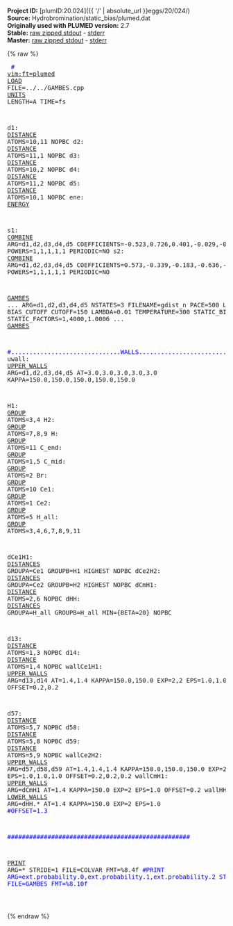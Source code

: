 **Project ID:** [plumID:20.024]({{ '/' | absolute_url }}eggs/20/024/)  
**Source:** Hydrobromination/static_bias/plumed.dat  
**Originally used with PLUMED version:** 2.7  
**Stable:** [raw zipped stdout](plumed.dat.plumed.stdout.txt.zip) - [stderr](plumed.dat.plumed.stderr)  
**Master:** [raw zipped stdout](plumed.dat.plumed_master.stdout.txt.zip) - [stderr](plumed.dat.plumed_master.stderr)  

{% raw %}<pre>
<span style="color:blue"># <a href="https://plumed.github.io/doc-master/user-doc/html/_vim_syntax.html">vim:ft=plumed</a></span>
<a href="https://plumed.github.io/doc-master/user-doc/html/_l_o_a_d.html">LOAD</a> FILE=../../GAMBES.cpp
<a href="https://plumed.github.io/doc-master/user-doc/html/_u_n_i_t_s.html">UNITS</a> LENGTH=A TIME=fs

d1:  <a href="https://plumed.github.io/doc-master/user-doc/html/_d_i_s_t_a_n_c_e.html">DISTANCE</a> ATOMS=10,11 NOPBC
d2:  <a href="https://plumed.github.io/doc-master/user-doc/html/_d_i_s_t_a_n_c_e.html">DISTANCE</a> ATOMS=11,1 NOPBC
d3:  <a href="https://plumed.github.io/doc-master/user-doc/html/_d_i_s_t_a_n_c_e.html">DISTANCE</a> ATOMS=10,2 NOPBC
d4:  <a href="https://plumed.github.io/doc-master/user-doc/html/_d_i_s_t_a_n_c_e.html">DISTANCE</a> ATOMS=11,2 NOPBC
d5:  <a href="https://plumed.github.io/doc-master/user-doc/html/_d_i_s_t_a_n_c_e.html">DISTANCE</a> ATOMS=10,1 NOPBC
ene: <a href="https://plumed.github.io/doc-master/user-doc/html/_e_n_e_r_g_y.html">ENERGY</a>

s1: <a href="https://plumed.github.io/doc-master/user-doc/html/_c_o_m_b_i_n_e.html">COMBINE</a> ARG=d1,d2,d3,d4,d5 COEFFICIENTS=-0.523,0.726,0.401,-0.029,-0.193 POWERS=1,1,1,1,1 PERIODIC=NO
s2: <a href="https://plumed.github.io/doc-master/user-doc/html/_c_o_m_b_i_n_e.html">COMBINE</a> ARG=d1,d2,d3,d4,d5 COEFFICIENTS=0.573,-0.339,-0.183,-0.636,-0.345 POWERS=1,1,1,1,1 PERIODIC=NO

<a href="https://plumed.github.io/doc-master/user-doc/html/_g_a_m_b_e_s.html">GAMBES</a> ...
  ARG=d1,d2,d3,d4,d5
  NSTATES=3
  FILENAME=gdist_n
  PACE=500
  LABEL=ext
  BIAS_CUTOFF
  CUTOFF=150
  LAMBDA=0.01 
  TEMPERATURE=300
  STATIC_BIAS
  STATIC_FACTORS=1,4000,1.0006
... <a href="https://plumed.github.io/doc-master/user-doc/html/_g_a_m_b_e_s.html">GAMBES</a>

<span style="color:blue">#..............................WALLS.................................................</span>
uwall: <a href="https://plumed.github.io/doc-master/user-doc/html/_u_p_p_e_r__w_a_l_l_s.html">UPPER_WALLS</a> ARG=d1,d2,d3,d4,d5 AT=3.0,3.0,3.0,3.0,3.0 KAPPA=150.0,150.0,150.0,150.0,150.0  

H1: <a href="https://plumed.github.io/doc-master/user-doc/html/_g_r_o_u_p.html">GROUP</a> ATOMS=3,4
H2: <a href="https://plumed.github.io/doc-master/user-doc/html/_g_r_o_u_p.html">GROUP</a> ATOMS=7,8,9
H: <a href="https://plumed.github.io/doc-master/user-doc/html/_g_r_o_u_p.html">GROUP</a> ATOMS=11
C_end: <a href="https://plumed.github.io/doc-master/user-doc/html/_g_r_o_u_p.html">GROUP</a> ATOMS=1,5
C_mid: <a href="https://plumed.github.io/doc-master/user-doc/html/_g_r_o_u_p.html">GROUP</a> ATOMS=2
Br: <a href="https://plumed.github.io/doc-master/user-doc/html/_g_r_o_u_p.html">GROUP</a> ATOMS=10
Ce1: <a href="https://plumed.github.io/doc-master/user-doc/html/_g_r_o_u_p.html">GROUP</a> ATOMS=1
Ce2: <a href="https://plumed.github.io/doc-master/user-doc/html/_g_r_o_u_p.html">GROUP</a> ATOMS=5
H_all: <a href="https://plumed.github.io/doc-master/user-doc/html/_g_r_o_u_p.html">GROUP</a> ATOMS=3,4,6,7,8,9,11

dCe1H1: <a href="https://plumed.github.io/doc-master/user-doc/html/_d_i_s_t_a_n_c_e_s.html">DISTANCES</a> GROUPA=Ce1 GROUPB=H1 HIGHEST NOPBC
dCe2H2: <a href="https://plumed.github.io/doc-master/user-doc/html/_d_i_s_t_a_n_c_e_s.html">DISTANCES</a> GROUPA=Ce2 GROUPB=H2 HIGHEST NOPBC
dCmH1: <a href="https://plumed.github.io/doc-master/user-doc/html/_d_i_s_t_a_n_c_e.html">DISTANCE</a> ATOMS=2,6 NOPBC
dHH: <a href="https://plumed.github.io/doc-master/user-doc/html/_d_i_s_t_a_n_c_e_s.html">DISTANCES</a> GROUPA=H_all GROUPB=H_all MIN={BETA=20} NOPBC

d13: <a href="https://plumed.github.io/doc-master/user-doc/html/_d_i_s_t_a_n_c_e.html">DISTANCE</a> ATOMS=1,3 NOPBC
d14: <a href="https://plumed.github.io/doc-master/user-doc/html/_d_i_s_t_a_n_c_e.html">DISTANCE</a> ATOMS=1,4 NOPBC
wallCe1H1: <a href="https://plumed.github.io/doc-master/user-doc/html/_u_p_p_e_r__w_a_l_l_s.html">UPPER_WALLS</a> ARG=d13,d14 AT=1.4,1.4 KAPPA=150.0,150.0 EXP=2,2 EPS=1.0,1.0 OFFSET=0.2,0.2

d57: <a href="https://plumed.github.io/doc-master/user-doc/html/_d_i_s_t_a_n_c_e.html">DISTANCE</a> ATOMS=5,7 NOPBC
d58: <a href="https://plumed.github.io/doc-master/user-doc/html/_d_i_s_t_a_n_c_e.html">DISTANCE</a> ATOMS=5,8 NOPBC
d59: <a href="https://plumed.github.io/doc-master/user-doc/html/_d_i_s_t_a_n_c_e.html">DISTANCE</a> ATOMS=5,9 NOPBC
wallCe2H2: <a href="https://plumed.github.io/doc-master/user-doc/html/_u_p_p_e_r__w_a_l_l_s.html">UPPER_WALLS</a> ARG=d57,d58,d59 AT=1.4,1.4,1.4 KAPPA=150.0,150.0,150.0 EXP=2,2,2 EPS=1.0,1.0,1.0 OFFSET=0.2,0.2,0.2
wallCmH1: <a href="https://plumed.github.io/doc-master/user-doc/html/_u_p_p_e_r__w_a_l_l_s.html">UPPER_WALLS</a> ARG=dCmH1 AT=1.4 KAPPA=150.0 EXP=2 EPS=1.0 OFFSET=0.2
wallHH: <a href="https://plumed.github.io/doc-master/user-doc/html/_l_o_w_e_r__w_a_l_l_s.html">LOWER_WALLS</a> ARG=dHH.* AT=1.4 KAPPA=150.0 EXP=2 EPS=1.0 <span style="color:blue">#OFFSET=1.3</span>

<span style="color:blue">##################################################</span>

<a href="https://plumed.github.io/doc-master/user-doc/html/_p_r_i_n_t.html">PRINT</a> ARG=* STRIDE=1 FILE=COLVAR FMT=%8.4f
<span style="color:blue">#PRINT ARG=ext.probability.0,ext.probability.1,ext.probability.2 STRIDE=10 FILE=GAMBES FMT=%8.10f</span>

</pre>{% endraw %}
